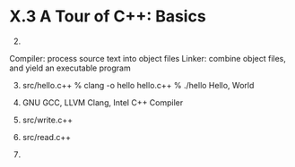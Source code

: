 # X.3 A Tour of C++: Basics

2.
  Compiler:  process source text into object files
  Linker: combine object files, and yield an executable program

3. src/hello.c++
  % clang -o hello hello.c++
  % ./hello
  Hello, World

4. GNU GCC, LLVM Clang, Intel C++ Compiler

5. src/write.c++

6. src/read.c++

7.
